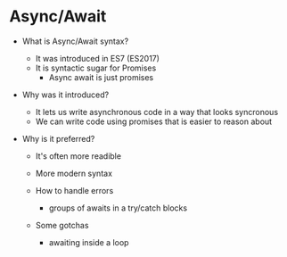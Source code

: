 # Async/Await

- What is Async/Await syntax?

  - It was introduced in ES7 (ES2017)
  - It is syntactic sugar for Promises
    - Async await is just promises

- Why was it introduced?

  - It lets us write asynchronous code in a way that looks syncronous
  - We can write code using promises that is easier to reason about

- Why is it preferred?

  - It's often more readible
  - More modern syntax

  - How to handle errors

    - groups of awaits in a try/catch blocks

  - Some gotchas
    - awaiting inside a loop

